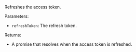 Refreshes the access token.

Parameters:
- `refreshToken`: The refresh token.

Returns:
- A promise that resolves when the access token is refreshed.